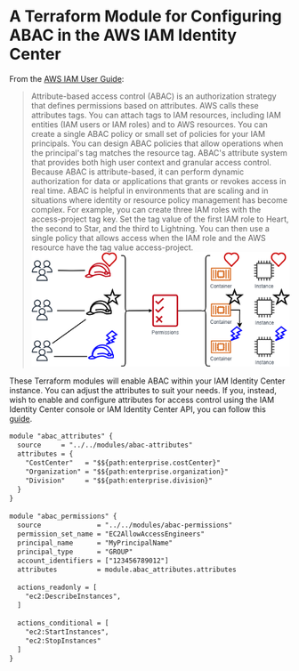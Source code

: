 # A Terraform Module for Configuring ABAC in the AWS IAM Identity Center

From the [AWS IAM User Guide](https://docs.aws.amazon.com/IAM/latest/UserGuide/introduction_attribute-based-access-control.html):
> Attribute-based access control (ABAC) is an authorization strategy that defines permissions based on attributes. AWS calls these attributes tags. You can attach tags to IAM resources, including IAM entities (IAM users or IAM roles) and to AWS resources. You can create a single ABAC policy or small set of policies for your IAM principals. You can design ABAC policies that allow operations when the principal's tag matches the resource tag. ABAC's attribute system that provides both high user context and granular access control. Because ABAC is attribute-based, it can perform dynamic authorization for data or applications that grants or revokes access in real time. ABAC is helpful in environments that are scaling and in situations where identity or resource policy management has become complex.
> For example, you can create three IAM roles with the access-project tag key. Set the tag value of the first IAM role to Heart, the second to Star, and the third to Lightning. You can then use a single policy that allows access when the IAM role and the AWS resource have the tag value access-project.
> ![ABAC example](tutorial-abac-concept-23.png)


These Terraform modules will enable ABAC within your IAM Identity Center instance. You can adjust
the attributes to suit your needs. If you, instead, wish to enable and configure attributes for
access control using the IAM Identity Center console or IAM Identity Center API, you can follow
this [guide](https://docs.aws.amazon.com/singlesignon/latest/userguide/configure-abac.html).

```hcl
module "abac_attributes" {
  source     = "../../modules/abac-attributes"
  attributes = {
    "CostCenter"   = "$${path:enterprise.costCenter}"
    "Organization" = "$${path:enterprise.organization}"
    "Division"     = "$${path:enterprise.division}"
  }
}

module "abac_permissions" {
  source              = "../../modules/abac-permissions"
  permission_set_name = "EC2AllowAccessEngineers"
  principal_name      = "MyPrincipalName"
  principal_type      = "GROUP"
  account_identifiers = ["123456789012"]
  attributes          = module.abac_attributes.attributes

  actions_readonly = [
    "ec2:DescribeInstances",
  ]

  actions_conditional = [
    "ec2:StartInstances",
    "ec2:StopInstances"
  ]
}
```

<!-- With this module, you should be able to create a new project that:
* Contains all permission sets for a given project
* Defines individual permission sets as inline policies
* Replicates or defines customer policies
* Includes a variable for a tag/attribute that will only allows access to resources with same tag -->

<!-- ## Considerations
* Customise inline policies to attach to users or groups and filter through them.
* Implement ABAC in other services and resources:
    * Resources like EC2 instances. Could potentially try an S3 bucket again.
    * Automate that process for creating and applying the role. 
    * Tag the roles and users.
* Check if actions could be a wildcard or if you have to specify the actions.
For example, could you use `[*]` instead of something like `ec2:ListInstances`.
* Check if roles have to be given tags manually or if they can be automatically
applied whenever a new SSO instance is given. -->

<!-- > **NOTE:**
> When working with IAM Identity Center and Terraform State, always have an admin account 
> assigned to the management account outside of that Terraform State, in case you
> make the mistake of removing all access. If pushing a change altering or 
> going near admin permission sets and the management account push it from 
> another user, or use a use/role with keys. -->
